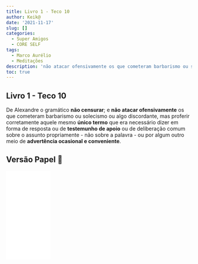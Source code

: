 ```yaml
---
title: Livro 1 - Teco 10
author: Keik@
date: '2021-11-17'
slug: []
categories:
  - Super Amigos
  - CORE SELF
tags:
  - Marco Aurélio
  - Meditações
description: 'não atacar ofensivamente os que cometeram barbarismo ou solecismo ou algo discordante'
toc: true
---
```


## Livro 1 - Teco 10 

De Alexandre o gramático **não censurar**; e **não atacar ofensivamente** os que cometeram barbarismo ou solecismo ou algo discordante, mas proferir corretamente aquele mesmo **único termo** que era necessário dizer em forma de resposta ou de **testemunho de apoio** ou de deliberação comum sobre o assunto propriamente - não sobre a palavra - ou por algum outro meio de **advertência ocasional e conveniente**.

## Versão Papel :book:
<iframe style="width:120px;height:240px;" marginwidth="0" marginheight="0" scrolling="no" frameborder="0" src="//ws-na.amazon-adsystem.com/widgets/q?ServiceVersion=20070822&OneJS=1&Operation=GetAdHtml&MarketPlace=BR&source=ss&ref=as_ss_li_til&ad_type=product_link&tracking_id=mundodekeika-20&language=pt_BR&marketplace=amazon&region=BR&placement=B092FVY4BB&asins=B092FVY4BB&linkId=37c5ec14221f61f811029aa88b520891&show_border=true&link_opens_in_new_window=true"></iframe>
